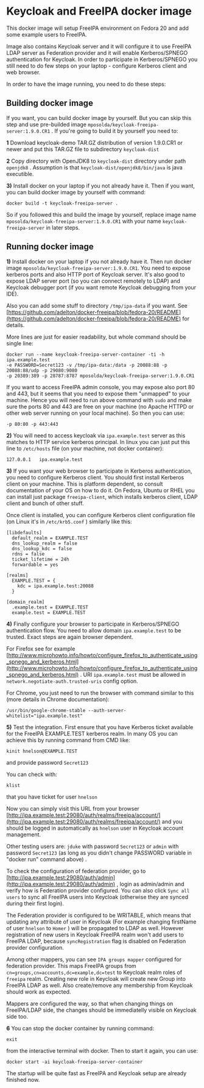 Keycloak and FreeIPA docker image
=================================

This docker image will setup FreeIPA environment on Fedora 20 and add some example users to FreeIPA. 

Image also contains Keycloak server and it will configure it to use FreeIPA LDAP server as Federation provider and it will enable Kerberos/SPNEGO authentication for Keycloak. In order to participate in Kerberos/SPNEGO you still need to do few steps on your laptop - configure Kerberos client and web browser.

In order to have the image running, you need to do these steps:

Building docker image
---------------------
If you want, you can build docker image by yourself. But you can skip this step and use pre-builded image `mposolda/keycloak-freeipa-server:1.9.0.CR1` . If you're going to build it by yourself you need to:

**1** Download keycloak-demo TAR.GZ distribution of version 1.9.0.CR1 or newer and put this TAR.GZ file to subdirectory `keycloak-dist`

**2** Copy directory with OpenJDK8 to `keycloak-dist` directory under path `openjdk8` . Assumption is that `keycloak-dist/openjdk8/bin/java` is java executible.

**3)**  Install docker on your laptop if you not already have it. Then if you want, you can build docker image by yourself with command:

```
docker build -t keycloak-freeipa-server .
```

So if you followed this and build the image by yourself, replace image name `mposolda/keycloak-freeipa-server:1.9.0.CR1` with your name `keycloak-freeipa-server` in later steps. 


Running docker image
--------------------

**1)** Install docker on your laptop if you not already have it. Then run docker image `mposolda/keycloak-freeipa-server:1.9.0.CR1`. You need to expose kerberos ports 
and also HTTP port of Keycloak server. It's also good to expose LDAP server port (so you can connect remotely to LDAP) and Keycloak debugger port (if you want remote Keycloak debugging 
from your IDE).

Also you can add some stuff to directory `/tmp/ipa-data` if you want. See [https://github.com/adelton/docker-freeipa/blob/fedora-20/README](https://github.com/adelton/docker-freeipa/blob/fedora-20/README) for details. 

More lines are just for easier readability, but whole command should be single line:

```
docker run --name keycloak-freeipa-server-container -ti -h ipa.example.test 
-e PASSWORD=Secret123 -v /tmp/ipa-data:/data -p 20088:88 -p 20088:88/udp -p 29080:9080 
-p 20389:389 -p 28787:8787 mposolda/keycloak-freeipa-server:1.9.0.CR1
```

If you want to access FreeIPA admin console, you may expose also port 80 and 443, but it seems that you need to expose them "unmapped" to your machine. Hence you
will need to run above command with `sudo` and make sure the ports 80 and 443 are free on your machine (no Apache HTTPD or other web server running on your local machine). So then you can use:
```
-p 80:80 -p 443:443
```
 
**2)** You will need to access keycloak via `ipa.example.test` server as this matches to HTTP service kerberos principal. In linux you can just put this line to `/etc/hosts` file (on your machine, not docker container):

```
127.0.0.1   ipa.example.test
```

**3)** If you want your web browser to participate in Kerberos authentication, you need to configure Kerberos client. You should first install Kerberos client on your machine. This is platform dependent, so consult documentation of your OS on how to do it. On Fedora, Ubuntu or RHEL you can install just package `freeipa-client`, which installs kerberos client, LDAP client and bunch of other stuff. 

Once client is installed, you can configure Kerberos client configuration file (on Linux it's in `/etc/krb5.conf` ) similarly like this:

```
[libdefaults]
  default_realm = EXAMPLE.TEST
  dns_lookup_realm = false
  dns_lookup_kdc = false
  rdns = false
  ticket_lifetime = 24h
  forwardable = yes

[realms]
  EXAMPLE.TEST = {
    kdc = ipa.example.test:20088
  }

[domain_realm]
  .example.test = EXAMPLE.TEST
  example.test = EXAMPLE.TEST  
```

**4)** Finally configure your browser to participate in Kerberos/SPNEGO authentication flow. You need to allow domain `ipa.example.test` to be trusted. Exact steps are again browser dependent. 

For Firefox see for example [http://www.microhowto.info/howto/configure_firefox_to_authenticate_using_spnego_and_kerberos.html](http://www.microhowto.info/howto/configure_firefox_to_authenticate_using_spnego_and_kerberos.html) . URI `ipa.example.test` must be allowed in `network.negotiate-auth.trusted-uris` config option. 

For Chrome, you just need to run the browser with command similar to this (more details in Chrome documentation):

```
/usr/bin/google-chrome-stable --auth-server-whitelist="ipa.example.test"
```

**5)** Test the integration. First ensure that you have Kerberos ticket available for the FreeIPA EXAMPLE.TEST kerberos realm. In many OS you can achieve this by running command from CMD like:

```
kinit hnelson@EXAMPLE.TEST
```

and provide password `Secret123`

You can check with:
```
klist
```

that you have ticket for user `hnelson`

Now you can simply visit this URL from your browser [http://ipa.example.test:29080/auth/realms/freeipa/account/](http://ipa.example.test:29080/auth/realms/freeipa/account/) and you should 
be logged in automatically as `hnelson` user in Keycloak account management.

Other testing users are:
`jduke` with password `Secret123` or `admin` with password `Secret123` (as long as you didn't change PASSWORD variable in "docker run" command above) .

To check the configuration of federation provider, go to [http://ipa.example.test:29080/auth/admin](http://ipa.example.test:29080/auth/admin) , login as admin/admin and verify how is Federation provider configured.
You can also click `Sync all users` to sync all FreeIPA users into Keycloak (otherwise they are synced during their first login).

The Federation provider is configured to be WRITABLE, which means that updating any attribute of user in Keycloak (For example changing firstName of user `hnelson` to `Homer` ) will be propagated to LDAP as well.
However registration of new users in Keycloak FreeIPA realm won't add users to FreeIPA LDAP, because `syncRegistration` flag is disabled on Federation provider configuration.
 
Among other mappers, you can see `IPA groups mapper` configured for federation provider. This maps FreeIPA groups from `cn=groups,cn=accounts,dc=example,dc=test` to Keycloak realm roles of `freeipa` realm.
Creating new role in Keycloak will create new Group into FreeIPA LDAP as well. Also create/remove any membership from Keycloak should work as expected. 

Mappers are configured the way, so that when changing things on FreeIPA/LDAP side, the changes should be immediatelly visible on Keycloak side too.
 
 

**6** You can stop the docker container by running command:
```
exit
```

from the interactive terminal with docker. Then to start it again, you can use:
```
docker start -ai keycloak-freeipa-server-container
```

The startup will be quite fast as FreeIPA and Keycloak setup are already finished now.






